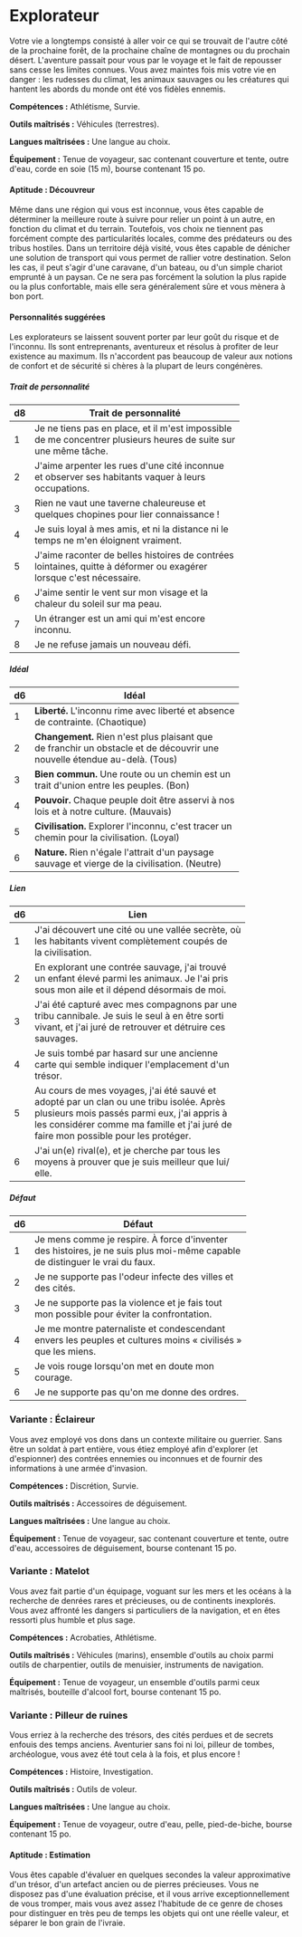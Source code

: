 
<!--Items-->

# <!--Name-->Explorateur<!--/Name-->

Votre vie a longtemps consisté à aller voir ce qui se trouvait de l'autre côté de la prochaine forêt, de la prochaine chaîne de montagnes ou du prochain désert. L'aventure passait pour vous par le voyage et le fait de repousser sans cesse les limites connues. Vous avez maintes fois mis votre vie en danger : les rudesses du climat, les animaux sauvages ou les créatures qui hantent les abords du monde ont été vos fidèles ennemis.

**Compétences :** Athlétisme, Survie.

**Outils maîtrisés :** Véhicules (terrestres).

**Langues maîtrisées :** Une langue au choix.

**Équipement :** Tenue de voyageur, sac contenant couverture et tente, outre d'eau, corde en soie (15 m), bourse contenant 15 po.

<!--Generic-->

#### <!--Name-->Aptitude : Découvreur<!--/Name-->

Même dans une région qui vous est inconnue, vous êtes capable de déterminer la meilleure route à suivre pour relier un point à un autre, en fonction du climat et du terrain. Toutefois, vos choix ne tiennent pas forcément compte des particularités locales, comme des prédateurs ou des tribus hostiles. Dans un territoire déjà visité, vous êtes capable de dénicher une solution de transport qui vous permet de rallier votre destination. Selon les cas, il peut s'agir d'une caravane, d'un bateau, ou d'un simple chariot emprunté à un paysan. Ce ne sera pas forcément la solution la plus rapide ou la plus confortable, mais elle sera généralement sûre et vous mènera à bon port.

<!--/Generic-->

<!--Items-->

#### <!--Name-->Personnalités suggérées<!--/Name-->

Les explorateurs se laissent souvent porter par leur goût du risque et de l'inconnu. Ils sont entreprenants, aventureux et résolus à profiter de leur existence au maximum. Ils n'accordent pas beaucoup de valeur aux notions de confort et de sécurité si chères à la plupart de leurs congénères.

<!--Generic-->

##### <!--Name-->Trait de personnalité<!--/Name-->

|d8|Trait de personnalité|
|---|---|
|1|Je ne tiens pas en place, et il m'est impossible<br>de me concentrer plusieurs heures de suite sur<br>une même tâche.|
|2|J'aime arpenter les rues d'une cité inconnue<br>et observer ses habitants vaquer à leurs<br>occupations.|
|3|Rien ne vaut une taverne chaleureuse et<br>quelques chopines pour lier connaissance !|
|4|Je suis loyal à mes amis, et ni la distance ni le<br>temps ne m'en éloignent vraiment.|
|5|J'aime raconter de belles histoires de contrées<br>lointaines, quitte à déformer ou exagérer<br>lorsque c'est nécessaire.|
|6|J'aime sentir le vent sur mon visage et la<br>chaleur du soleil sur ma peau.|
|7|Un étranger est un ami qui m'est encore<br>inconnu.|
|8|Je ne refuse jamais un nouveau défi.|

<!--/Generic-->

<!--Generic-->

##### <!--Name-->Idéal<!--/Name-->

|d6|Idéal|
|---|---|
|1|**Liberté.** L'inconnu rime avec liberté et absence<br>de contrainte. (Chaotique)|
|2|**Changement.** Rien n'est plus plaisant que<br>de franchir un obstacle et de découvrir une<br>nouvelle étendue au-delà. (Tous)|
|3|**Bien commun.** Une route ou un chemin est un<br>trait d'union entre les peuples. (Bon)|
|4|**Pouvoir.** Chaque peuple doit être asservi à nos<br>lois et à notre culture. (Mauvais)|
|5|**Civilisation.** Explorer l'inconnu, c'est tracer un<br>chemin pour la civilisation. (Loyal)|
|6|**Nature.** Rien n'égale l'attrait d'un paysage<br>sauvage et vierge de la civilisation. (Neutre)|

<!--/Generic-->

<!--Generic-->

##### <!--Name-->Lien<!--/Name-->

|d6|Lien|
|---|---|
|1|J'ai découvert une cité ou une vallée secrète, où<br>les habitants vivent complètement coupés de<br>la civilisation.|
|2|En explorant une contrée sauvage, j'ai trouvé<br>un enfant élevé parmi les animaux. Je l'ai pris<br>sous mon aile et il dépend désormais de moi.|
|3|J'ai été capturé avec mes compagnons par une<br>tribu cannibale. Je suis le seul à en être sorti<br>vivant, et j'ai juré de retrouver et détruire ces<br>sauvages.|
|4|Je suis tombé par hasard sur une ancienne<br>carte qui semble indiquer l'emplacement d'un<br>trésor.|
|5|Au cours de mes voyages, j'ai été sauvé et<br>adopté par un clan ou une tribu isolée. Après<br>plusieurs mois passés parmi eux, j'ai appris à<br>les considérer comme ma famille et j'ai juré de<br>faire mon possible pour les protéger.|
|6|J'ai un(e) rival(e), et je cherche par tous les<br>moyens à prouver que je suis meilleur que lui/<br>elle.|

<!--/Generic-->

<!--Generic-->

##### <!--Name-->Défaut<!--/Name-->

|d6|Défaut|
|---|---|
|1|Je mens comme je respire. À force d'inventer<br>des histoires, je ne suis plus moi-même capable<br>de distinguer le vrai du faux.|
|2|Je ne supporte pas l'odeur infecte des villes et<br>des cités.|
|3|Je ne supporte pas la violence et je fais tout<br>mon possible pour éviter la confrontation.|
|4|Je me montre paternaliste et condescendant<br>envers les peuples et cultures moins « civilisés »<br>que les miens.|
|5|Je vois rouge lorsqu'on met en doute mon<br>courage.|
|6|Je ne supporte pas qu'on me donne des ordres.|

<!--/Generic-->

<!--/Items-->

<!--Generic-->

### <!--Name-->Variante : Éclaireur<!--/Name-->

Vous avez employé vos dons dans un contexte militaire ou guerrier. Sans être un soldat à part entière, vous étiez employé afin d'explorer (et d'espionner) des contrées ennemies ou inconnues et de fournir des informations à une armée d'invasion.

**Compétences :** Discrétion, Survie.

**Outils maîtrisés :** Accessoires de déguisement.

**Langues maîtrisées :** Une langue au choix.

**Équipement :** Tenue de voyageur, sac contenant couverture et tente, outre d'eau, accessoires de déguisement, bourse contenant 15 po.

<!--/Generic-->

<!--Generic-->

### <!--Name-->Variante : Matelot<!--/Name-->

Vous avez fait partie d'un équipage, voguant sur les mers et les océans à la recherche de denrées rares et précieuses, ou de continents inexplorés. Vous avez affronté les dangers si particuliers de la navigation, et en êtes ressorti plus humble et plus sage.

**Compétences :** Acrobaties, Athlétisme.

**Outils maîtrisés :** Véhicules (marins), ensemble d'outils au choix parmi outils de charpentier, outils de menuisier, instruments de navigation.

**Équipement :** Tenue de voyageur, un ensemble d'outils parmi ceux maîtrisés, bouteille d'alcool fort, bourse contenant 15 po.

<!--/Generic-->

<!--Items-->

### <!--Name-->Variante : Pilleur de ruines<!--/Name-->

Vous erriez à la recherche des trésors, des cités perdues et de secrets enfouis des temps anciens. Aventurier sans foi ni loi, pilleur de tombes, archéologue, vous avez été tout cela à la fois, et plus encore !

**Compétences :** Histoire, Investigation.

**Outils maîtrisés :** Outils de voleur.

**Langues maîtrisées :** Une langue au choix.

**Équipement :** Tenue de voyageur, outre d'eau, pelle, pied-de-biche, bourse contenant 15 po.

<!--Generic-->

#### <!--Name-->Aptitude : Estimation<!--/Name-->

Vous êtes capable d'évaluer en quelques secondes la valeur approximative d'un trésor, d'un artefact ancien ou de pierres précieuses. Vous ne disposez pas d'une évaluation précise, et il vous arrive exceptionnellement de vous tromper, mais vous avez assez l'habitude de ce genre de choses pour distinguer en très peu de temps les objets qui ont une réelle valeur, et séparer le bon grain de l'ivraie.

<!--/Generic-->

<!--/Items-->

<!--/Items-->
